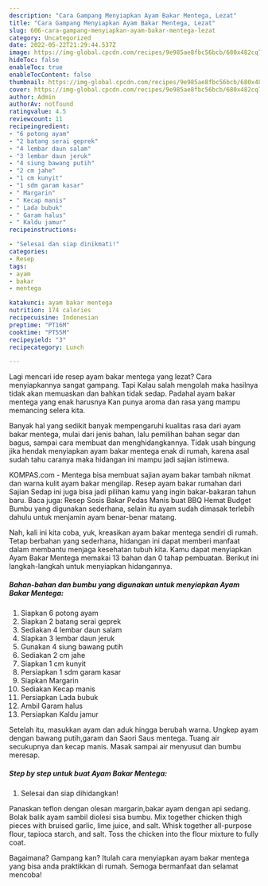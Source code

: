 ```yaml
---
description: "Cara Gampang Menyiapkan Ayam Bakar Mentega, Lezat"
title: "Cara Gampang Menyiapkan Ayam Bakar Mentega, Lezat"
slug: 606-cara-gampang-menyiapkan-ayam-bakar-mentega-lezat
category: Uncategorized
date: 2022-05-22T21:29:44.537Z
image: https://img-global.cpcdn.com/recipes/9e985ae8fbc56bcb/680x482cq70/ayam-bakar-mentega-foto-resep-utama.jpg
hideToc: false
enableToc: true
enableTocContent: false
thumbnail: https://img-global.cpcdn.com/recipes/9e985ae8fbc56bcb/680x482cq70/ayam-bakar-mentega-foto-resep-utama.jpg
cover: https://img-global.cpcdn.com/recipes/9e985ae8fbc56bcb/680x482cq70/ayam-bakar-mentega-foto-resep-utama.jpg
author: Admin
authorAv: notfound
ratingvalue: 4.5
reviewcount: 11
recipeingredient:
- "6 potong ayam"
- "2 batang serai geprek"
- "4 lembar daun salam"
- "3 lembar daun jeruk"
- "4 siung bawang putih"
- "2 cm jahe"
- "1 cm kunyit"
- "1 sdm garam kasar"
- " Margarin"
- " Kecap manis"
- " Lada bubuk"
- " Garam halus"
- " Kaldu jamur"
recipeinstructions:

- "Selesai dan siap dinikmati!"
categories:
- Resep
tags:
- ayam
- bakar
- mentega

katakunci: ayam bakar mentega 
nutrition: 174 calories
recipecuisine: Indonesian
preptime: "PT16M"
cooktime: "PT55M"
recipeyield: "3"
recipecategory: Lunch

---
```



Lagi mencari ide resep ayam bakar mentega yang lezat? Cara menyiapkannya sangat gampang. Tapi Kalau salah mengolah maka hasilnya tidak akan memuaskan dan bahkan tidak sedap. Padahal ayam bakar mentega yang enak harusnya Kan punya aroma dan rasa yang mampu memancing selera kita.


Banyak hal yang sedikit banyak mempengaruhi kualitas rasa dari ayam bakar mentega, mulai dari jenis bahan, lalu pemilihan bahan segar dan bagus, sampai cara membuat dan menghidangkannya. Tidak usah bingung jika hendak menyiapkan ayam bakar mentega enak di rumah, karena asal sudah tahu caranya maka hidangan ini mampu jadi sajian istimewa.

KOMPAS.com - Mentega bisa membuat sajian ayam bakar tambah nikmat dan warna kulit ayam bakar mengilap. Resep ayam bakar rumahan dari Sajian Sedap ini juga bisa jadi pilihan kamu yang ingin bakar-bakaran tahun baru. Baca juga: Resep Sosis Bakar Pedas Manis buat BBQ Hemat Budget Bumbu yang digunakan sederhana, selain itu ayam sudah dimasak terlebih dahulu untuk menjamin ayam benar-benar matang.


Nah, kali ini kita coba, yuk, kreasikan ayam bakar mentega sendiri di rumah. Tetap berbahan yang sederhana, hidangan ini dapat memberi manfaat dalam membantu menjaga kesehatan tubuh kita. Kamu dapat menyiapkan Ayam Bakar Mentega memakai 13 bahan dan 0 tahap pembuatan. Berikut ini langkah-langkah untuk menyiapkan hidangannya.

<!--inarticleads1-->

##### Bahan-bahan dan bumbu yang digunakan untuk menyiapkan Ayam Bakar Mentega:

1. Siapkan 6 potong ayam
1. Siapkan 2 batang serai geprek
1. Sediakan 4 lembar daun salam
1. Siapkan 3 lembar daun jeruk
1. Gunakan 4 siung bawang putih
1. Sediakan 2 cm jahe
1. Siapkan 1 cm kunyit
1. Persiapkan 1 sdm garam kasar
1. Siapkan  Margarin
1. Sediakan  Kecap manis
1. Persiapkan  Lada bubuk
1. Ambil  Garam halus
1. Persiapkan  Kaldu jamur


Setelah itu, masukkan ayam dan aduk hingga berubah warna. Ungkep ayam dengan bawang putih,garam dan Saori Saus mentega. Tuang air secukupnya dan kecap manis. Masak sampai air menyusut dan bumbu meresap. 

<!--inarticleads2-->

##### Step by step untuk buat Ayam Bakar Mentega:


1. Selesai dan siap dihidangkan!

Panaskan teflon dengan olesan margarin,bakar ayam dengan api sedang. Bolak balik ayam sambil diolesi sisa bumbu. Mix together chicken thigh pieces with bruised garlic, lime juice, and salt. Whisk together all-purpose flour, tapioca starch, and salt. Toss the chicken into the flour mixture to fully coat. 

Bagaimana? Gampang kan? Itulah cara menyiapkan ayam bakar mentega yang bisa anda praktikkan di rumah. Semoga bermanfaat dan selamat mencoba!
